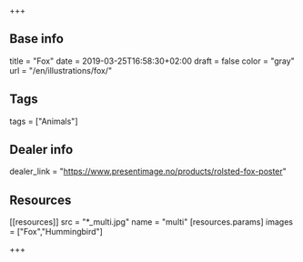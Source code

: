 +++

## Base info
title = "Fox"
date = 2019-03-25T16:58:30+02:00
draft = false
color = "gray"
url = "/en/illustrations/fox/"

## Tags
tags = ["Animals"]

## Dealer info
dealer_link = "https://www.presentimage.no/products/rolsted-fox-poster"

## Resources
[[resources]]
  src = "*_multi.jpg"
  name = "multi"
 [resources.params]
    images = ["Fox","Hummingbird"]

+++


